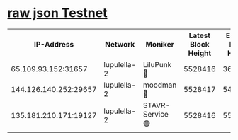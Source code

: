 [raw json Testnet](https://rpc-check.jaclalt.stavr.tech/jaclalt/rpc-jaclalt-result.json)
=

<table><tr><th>IP-Address</th><th>Network</th><th>Moniker</th><th>Latest Block Height</th><th>Earliest Block Height</th><th>Catching Up</th><th>Voting Power</th><th>Scan Time</th></tr><tr><td>65.109.93.152:31657</td><td>lupulella-2</td><td>LiluPunk 🔴</td><td>5528416</td><td>3688866</td><td>False</td><td>685033</td><td>2023-12-02T06:04:12.674461984UTC</td></tr><tr><td>144.126.140.252:29657</td><td>lupulella-2</td><td>moodman 🔴</td><td>5528417</td><td>5428417</td><td>False</td><td>769094</td><td>2023-12-02T06:04:19.634909747UTC</td></tr><tr><td>135.181.210.171:19127</td><td>lupulella-2</td><td>STAVR-Service 🟢</td><td>5528416</td><td>5527201</td><td>False</td><td>0</td><td>2023-12-02T06:04:12.261336860UTC</td></tr></table>
